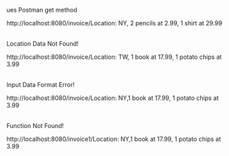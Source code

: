 ues Postman get method </p>
http://localhost:8080/invoice/Location: NY, 2 pencils at 2.99, 1 shirt at 29.99</p>
<br>
Location Data Not Found!</p>
http://localhost:8080/invoice/Location: TW, 1 book at 17.99, 1 potato chips at 3.99</p>
<br>
Input Data Format Error!</p>
http://localhost:8080/invoice/Location: NY,1 book at 17.99, 1 potato chips at 3.99</p>
<br>
Function Not Found!</p>
http://localhost:8080/invoice1/Location: NY,1 book at 17.99, 1 potato chips at 3.99</p>
